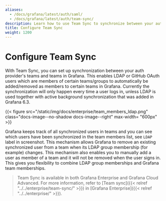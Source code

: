 ```yaml
---
aliases:
  - /docs/grafana/latest/auth/saml/
  - /docs/grafana/latest/auth/team-sync/
description: Learn how to use Team Sync to synchronize between your authentication provider teams and Grafana teams.
title: Configure Team Sync
weight: 1200
---
```


# Configure Team Sync

With Team Sync, you can set up synchronization between your auth provider's teams and teams in Grafana. This enables LDAP or GitHub OAuth users which are members
of certain teams/groups to automatically be added/removed as members to certain teams in Grafana. Currently the synchronization will only happen every
time a user logs in, unless LDAP is used together with active background synchronization that was added in Grafana 6.3.

{{< figure src="/static/img/docs/enterprise/team_members_ldap.png" class="docs-image--no-shadow docs-image--right" max-width= "600px" >}}

Grafana keeps track of all synchronized users in teams and you can see which users have been synchronized in the team members list, see `LDAP` label in screenshot.
This mechanism allows Grafana to remove an existing synchronized user from a team when its LDAP group membership (for example) changes. This mechanism also enables you to manually add a user as member of a team and it will not be removed when the user signs in. This gives you flexibility to combine LDAP group memberships and Grafana team memberships.

<div class="clearfix"></div>

> Team Sync is available in both Grafana Enterprise and Grafana Cloud Advanced. For more information, refer to [Team sync]({{< relref "../../enterprise/team-sync/" >}}) in [Grafana Enterprise]({{< relref "../../enterprise/" >}}).
